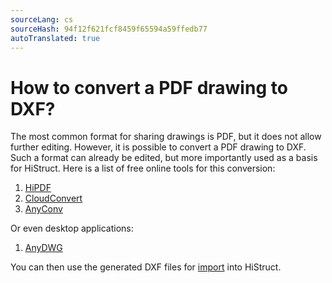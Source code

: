 ```yaml
---
sourceLang: cs
sourceHash: 94f12f621fcf8459f65594a59ffedb77
autoTranslated: true
---
```


# How to convert a PDF drawing to DXF?

The most common format for sharing drawings is PDF, but it does not allow further editing. However, it is possible to convert a PDF drawing to DXF. Such a format can already be edited, but more importantly used as a basis for HiStruct. Here is a list of free online tools for this conversion:

1. [HiPDF](https://www.hipdf.com/en/pdf-to-dxf)
2. [CloudConvert](https://cloudconvert.com/pdf-to-dxf)
3. [AnyConv](https://anyconv.com/pdf-to-dxf-converter/)

Or even desktop applications:

1. [AnyDWG](https://www.microsoft.com/store/productId/9PDCXWGXBPBV?ocid=pdpshare)

You can then use the generated DXF files for [import](importDxf.md) into HiStruct.